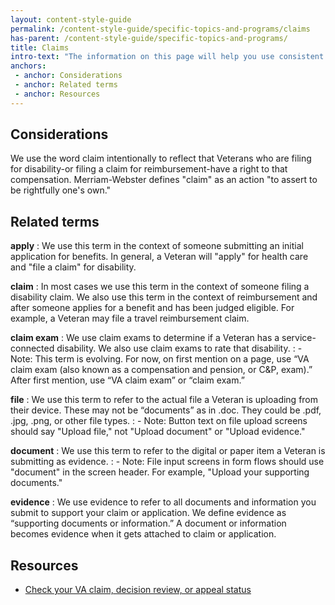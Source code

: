 ```yaml
---
layout: content-style-guide
permalink: /content-style-guide/specific-topics-and-programs/claims
has-parent: /content-style-guide/specific-topics-and-programs/
title: Claims
intro-text: "The information on this page will help you use consistent language about claims and applications across communication channels."
anchors:
 - anchor: Considerations
 - anchor: Related terms
 - anchor: Resources
---
```


## Considerations

We use the word claim intentionally to reflect that Veterans who are filing for disability-or filing a claim for reimbursement-have a right to that compensation. Merriam-Webster defines "claim" as an action "to assert to be rightfully one's own." 

## Related terms

**apply**
: We use this term in the context of someone submitting an initial application for benefits. In general, a Veteran will "apply" for health care and "file a claim" for disability.

**claim**
: In most cases we use this term in the context of someone filing a disability claim. We also use this term in the context of reimbursement and after someone applies for a benefit and has been judged eligible. For example, a Veteran may file a travel reimbursement claim. 

**claim exam**
: We use claim exams to determine if a Veteran has a service-connected disability. We also use claim exams to rate that disability.
: - Note: This term is evolving. For now, on first mention on a page, use “VA claim exam (also known as a compensation and pension, or C&P, exam).” After first mention, use “VA claim exam” or “claim exam.”

**file**
: We use this term to refer to the actual file a Veteran is uploading from their device. These may not be “documents” as in .doc. They could be .pdf, .jpg, .png, or other file types.
: - Note: Button text on file upload screens should say "Upload file," not "Upload document" or "Upload evidence."

**document**
: We use this term to refer to the digital or paper item a Veteran is submitting as evidence.
: - Note: File input screens in form flows should use "document" in the screen header. For example, "Upload your supporting documents."

**evidence**
: We use evidence to refer to all documents and information you submit to support your claim or application. We define evidence as “supporting documents or information.” A document or information becomes evidence when it gets attached to claim or application.

## Resources

- [Check your VA claim, decision review, or appeal status](https://www.va.gov/claim-or-appeal-status/)
